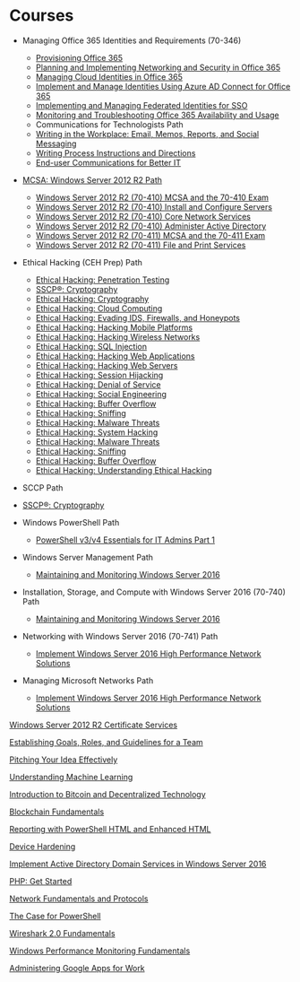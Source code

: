 # Courses

* Managing Office 365 Identities and Requirements (70-346)
    - [Provisioning Office 365](https://app.pluralsight.com/library/courses/office-365-provisioning)
    - [Planning and Implementing Networking and Security in Office 365](https://app.pluralsight.com/library/courses/planning-implementing-networking-security-o365)
    - [Managing Cloud Identities in Office 365](https://app.pluralsight.com/library/courses/managing-cloud-identities-o365)
    - [Implement and Manage Identities Using Azure AD Connect for Office 365](https://app.pluralsight.com/library/courses/implement-manage-identities-azure-ad-o365)
    - [Implementing and Managing Federated Identities for SSO](https://app.pluralsight.com/library/courses/sso-federated-identities-managing-implementing)
    - [Monitoring and Troubleshooting Office 365 Availability and Usage](https://app.pluralsight.com/library/courses/o365-monitor-troubleshoot-availability-usage)
    
    * Communications for Technologists Path
    - [Writing in the Workplace: Email, Memos, Reports, and Social Messaging](https://app.pluralsight.com/library/courses/writing-workplace-email-memos-reports-social/table-of-contents)
    - [Writing Process Instructions and Directions](https://app.pluralsight.com/library/courses/process-instructions/table-of-contents)
    - [End-user Communications for Better IT](https://app.pluralsight.com/library/courses/end-user-communications-better-it/table-of-contents)
    
* [MCSA: Windows Server 2012 R2 Path](https://pluralsight.com/paths/certificate/mcsa)
    - [Windows Server 2012 R2 (70-410) MCSA and the 70-410 Exam](https://pluralsight.com/library/courses/windows-server-2012-mcsa-70-410)
    - [Windows Server 2012 R2 (70-410) Install and Configure Servers](https://pluralsight.com/library/courses/windows-server-2012-70-410-install-configure-servers)
    - [Windows Server 2012 R2 (70-410) Core Network Services](https://pluralsight.com/library/courses/windows-server-2012-70-410-core-network-services)    
    - [Windows Server 2012 R2 (70-410) Administer Active Directory](https://pluralsight.com/library/courses/windows-server-2012-70-410-active-directory)    
    - [Windows Server 2012 R2 (70-411) MCSA and the 70-411 Exam](https://pluralsight.com/library/courses/windows-server-2012-mcsa-70-411/table-of-contents)
    - [Windows Server 2012 R2 (70-411) File and Print Services](https://pluralsight.com/library/courses/windows-server-2012-70-411-file-print-services)



* Ethical Hacking (CEH Prep) Path
    - [Ethical Hacking: Penetration Testing](https://app.pluralsight.com/library/courses/ethical-hacking-penetration-testing/table-of-contents)
    - [SSCP®: Cryptography](https://app.pluralsight.com/library/courses/sscp2015-cryptography/table-of-contents)
    - [Ethical Hacking: Cryptography](https://app.pluralsight.com/library/courses/ethical-hacking-cryptography/table-of-contents)
    - [Ethical Hacking: Cloud Computing](https://app.pluralsight.com/library/courses/ethical-hacking-cloud-computing/table-of-contents)
    - [Ethical Hacking: Evading IDS, Firewalls, and Honeypots](https://app.pluralsight.com/library/courses/ethical-hacking-evading-ids-firewalls-honeypots/table-of-contents)
    - [Ethical Hacking: Hacking Mobile Platforms](https://app.pluralsight.com/library/courses/ethical-hacking-mobile-platforms/table-of-contents)
    - [Ethical Hacking: Hacking Wireless Networks](https://app.pluralsight.com/library/courses/ethical-hacking-wireless-networks/table-of-contents)
    - [Ethical Hacking: SQL Injection](https://app.pluralsight.com/library/courses/ethical-hacking-sql-injection/table-of-contents)
    - [Ethical Hacking: Hacking Web Applications](https://app.pluralsight.com/library/courses/ethical-hacking-web-applications/table-of-contents)
    - [Ethical Hacking: Hacking Web Servers](https://app.pluralsight.com/library/courses/ethical-hacking-web-servers/table-of-contents)
    - [Ethical Hacking: Session Hijacking](https://app.pluralsight.com/library/courses/ethical-hacking-session-hijacking/table-of-contents)
    - [Ethical Hacking: Denial of Service](https://app.pluralsight.com/library/courses/ethical-hacking-denial-service/table-of-contents)
    - [Ethical Hacking: Social Engineering](https://app.pluralsight.com/library/courses/ethical-hacking-social-engineering/table-of-contents)
    - [Ethical Hacking: Buffer Overflow](https://app.pluralsight.com/library/courses/ethical-hacking-buffer-overflow/table-of-contents)
    - [Ethical Hacking: Sniffing](https://app.pluralsight.com/library/courses/ethical-hacking-sniffing/table-of-contents)
    - [Ethical Hacking: Malware Threats](https://app.pluralsight.com/library/courses/ethical-hacking-malware-threats/table-of-contents)
    - [Ethical Hacking: System Hacking](https://app.pluralsight.com/library/courses/ethical-hacking-system-hacking/table-of-contents)
    - [Ethical Hacking: Malware Threats](https://app.pluralsight.com/library/courses/ethical-hacking-malware-threats/table-of-contents)
    - [Ethical Hacking: Sniffing](https://app.pluralsight.com/library/courses/ethical-hacking-sniffing/table-of-contents)
    - [Ethical Hacking: Buffer Overflow](https://app.pluralsight.com/library/courses/ethical-hacking-buffer-overflow/table-of-contents)
    - [Ethical Hacking: Understanding Ethical Hacking](https://app.pluralsight.com/library/courses/ethical-hacking-understanding/exercise-files)


* SCCP Path
 - [SSCP®: Cryptography](https://app.pluralsight.com/library/courses/sscp2015-cryptography/table-of-contents)
    
* Windows PowerShell Path
    - [PowerShell v3/v4 Essentials for IT Admins Part 1](https://app.pluralsight.com/library/courses/powershell-v3-essentials-it-pt1/table-of-contents)
    
 * Windows Server Management Path
    - [Maintaining and Monitoring Windows Server 2016](https://app.pluralsight.com/library/courses/windows-server-2016-maintaining-monitoring/table-of-contents)
 
 * Installation, Storage, and Compute with Windows Server 2016 (70-740) Path
     - [Maintaining and Monitoring Windows Server 2016](https://app.pluralsight.com/library/courses/windows-server-2016-maintaining-monitoring/table-of-contents)
  
 * Networking with Windows Server 2016 (70-741) Path
    - [Implement Windows Server 2016 High Performance Network Solutions](https://app.pluralsight.com/library/courses/windows-server-2016-network-solutions/table-of-contents)
 
 * Managing Microsoft Networks Path
    - [Implement Windows Server 2016 High Performance Network Solutions](https://app.pluralsight.com/library/courses/windows-server-2016-network-solutions/table-of-contents)
    
    
    
    
[Windows Server 2012 R2 Certificate Services](https://app.pluralsight.com/library/courses/windows-server-2012-r2-certificate-services/table-of-contents)

[Establishing Goals, Roles, and Guidelines for a Team](https://app.pluralsight.com/library/courses/establish-team-goals-roles-guidelines/table-of-contents)

[Pitching Your Idea Effectively](https://app.pluralsight.com/library/courses/pitching-idea-effectively/table-of-contents)

[Understanding Machine Learning](https://app.pluralsight.com/library/courses/understanding-machine-learning/table-of-contents)

[Introduction to Bitcoin and Decentralized Technology](https://app.pluralsight.com/library/courses/bitcoin-decentralized-technology/table-of-contents)

[Blockchain Fundamentals](https://app.pluralsight.com/library/courses/blockchain-fundamentals/table-of-contents)

[Reporting with PowerShell HTML and Enhanced HTML](https://app.pluralsight.com/library/courses/reporting-powershell-enhanced-html/table-of-contents)

[Device Hardening](https://app.pluralsight.com/library/courses/device-hardening-cnd/table-of-contents)

[Implement Active Directory Domain Services in Windows Server 2016](https://app.pluralsight.com/library/courses/windows-server-2016-active-directory-domain-services-implement/table-of-contents)

[PHP: Get Started](https://app.pluralsight.com/library/courses/php-get-started/table-of-contents)

[Network Fundamentals and Protocols](https://app.pluralsight.com/library/courses/network-fundamentals-protocols/table-of-contents)

[The Case for PowerShell](https://app.pluralsight.com/library/courses/case-for-powershell/table-of-contents)

[Wireshark 2.0 Fundamentals](https://app.pluralsight.com/library/courses/wireshark-2-0-fundamentals/table-of-contents)






[Windows Performance Monitoring Fundamentals](https://app.pluralsight.com/library/courses/windows-performance-monitoring-fundamentals/table-of-contents)

[Administering Google Apps for Work](https://app.pluralsight.com/library/courses/google-apps-work-administering/table-of-contents)





    
    
    


 
